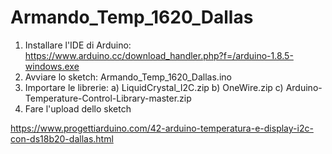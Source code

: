 # Armando_Temp_1620_Dallas
1) Installare l'IDE di Arduino: https://www.arduino.cc/download_handler.php?f=/arduino-1.8.5-windows.exe
2) Avviare lo sketch: Armando_Temp_1620_Dallas.ino
3) Importare le librerie:
 a) LiquidCrystal_I2C.zip
 b) OneWire.zip
 c) Arduino-Temperature-Control-Library-master.zip
4) Fare l'upload dello sketch

https://www.progettiarduino.com/42-arduino-temperatura-e-display-i2c-con-ds18b20-dallas.html
